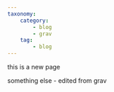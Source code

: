 ```yaml
---
taxonomy:
    category:
        - blog
        - grav
    tag:
        - blog
---
```


this is a new page

something else - edited from grav